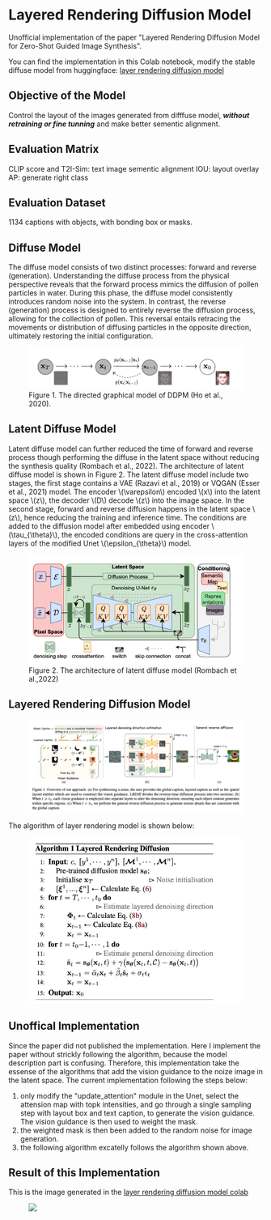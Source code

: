 # Layered Rendering Diffusion Model
Unofficial implementation of the paper "Layered Rendering Diffusion Model for Zero-Shot Guided Image Synthesis". 

You can find the implementation in this Colab notebook, modify the stable diffuse model from huggingface:
<a href="https://drive.google.com/file/d/1KcNvrjh7k5G4FFbzeMfdGruA-o0Y4XZB/view?usp=share_link">layer rendering diffusion model </a>

## Objective of the Model
Control the layout of the images generated from difffuse model, ***without retraining or fine tunning*** and make better sementic alignment.

## Evaluation Matrix
CLIP score and T2I-Sim: text image sementic alignment
IOU: layout overlay
AP: generate right class

## Evaluation Dataset
1134 captions with objects, with bonding box or masks.

## Diffuse Model
The diffuse model consists of two distinct processes: forward and reverse (generation). Understanding the diffuse process from the physical perspective reveals that the forward process mimics the diffusion of pollen particles in water. During this phase, the diffuse model consistently introduces random noise into the system. In contrast, the reverse (generation) process is designed to entirely reverse the diffusion process, allowing for the collection of pollen. This reversal entails retracing the movements or distribution of diffusing particles in the opposite direction, ultimately restoring the initial configuration.

<figure>
  <img src="Fig1-DDPM.png">
  <figcaption>Figure 1. The directed graphical model of DDPM (Ho et al., 2020). </figcaption>
</figure>


## Latent Diffuse Model
Latent diffuse model can further reduced the time of forward and reverse process though performing the diffuse in the latent space without reducing the synthesis quality (Rombach et al., 2022). The architecture of latent diffuse model is shown in Figure 2. The latent diffuse model include two stages, the first stage contains a VAE (Razavi et al., 2019) or VQGAN  (Esser et al., 2021) model. The encoder \\(\varepsilon\\) encoded \\(x\\) into the latent space \\(z\\), the decoder \\(D\\) decode \\(z\\) into the image space. In the second stage, forward and reverse diffusion happens in the latent space \\(z\\),  hence reducing the training and inference time. The conditions are added to the diffusion model after embedded using encoder \\(\tau_{\theta}\\), the encoded conditions are query in the cross-attention layers of the modified Unet \\(\epsilon_{\theta}\\) model.

<figure>
  <img src="Fig3-LD.png">
  <figcaption>Figure 2. The architecture of latent diffuse model (Rombach et al.,2022) </figcaption>
</figure>

## Layered Rendering Diffusion Model
<figure>
  <img src="Fig3.png">
</figure>
The algorithm of layer rendering model is shown below:
<figure>
  <img src="Fig-algorithm.png">
</figure>


## Unoffical Implementation
Since the paper did not published the implementation. Here I implement the paper without strickly following the algorithm, because the model description part is confusing. Therefore, this implementation take the essense of the algorithms that add the vision guidance to the noize image in the latent space. The current implementation following the steps below:
1. only modify the "update_attention" module in the Unet, select the attension map with topk intensities, and go through a single sampling step with layout box and text caption, to generate the vision guidance. The vision guidance is then used to weight the mask.
2. the weighted mask is then been added to the random noise for image generation.
3. the following algorithm excatelly follows the algorithm shown above.

## Result of this Implementation
This is the image generated in the <a href="https://drive.google.com/file/d/1KcNvrjh7k5G4FFbzeMfdGruA-o0Y4XZB/view?usp=share_link">layer rendering diffusion model colab </a>
<figure>
  <img src="layout.png">
</figure>












